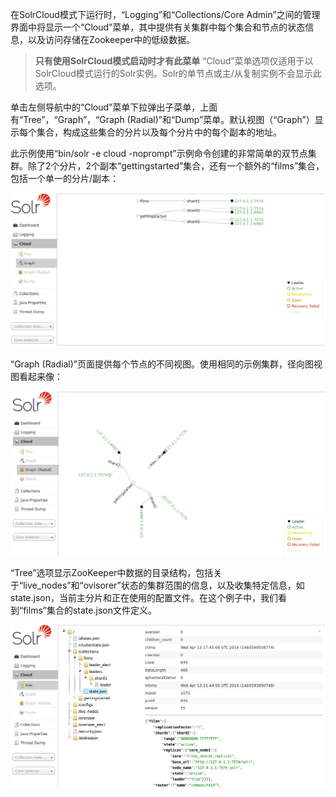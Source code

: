 在SolrCloud模式下运行时，“Logging”和“Collections/Core Admin”之间的管理界面中将显示一个“Cloud”菜单，其中提供有关集群中每个集合和节点的状态信息，以及访问存储在Zookeeper中的低级数据。

> **只有使用SolrCloud模式启动时才有此菜单**
> “Cloud”菜单选项仅适用于以SolrCloud模式运行的Solr实例。Solr的单节点或主/从复制实例不会显示此选项。

单击左侧导航中的“Cloud”菜单下拉弹出子菜单，上面有“Tree”，“Graph”，“Graph (Radial)”和“Dump”菜单。默认视图（“Graph”）显示每个集合，构成这些集合的分片以及每个分片中的每个副本的地址。

此示例使用“bin/solr -e cloud -noprompt”示例命令创建的非常简单的双节点集群。除了2个分片，2个副本“gettingstarted”集合，还有一个额外的“films”集合，包括一个单一的分片/副本：

![](/assets/cloud-graph.png)

“Graph (Radial)”页面提供每个节点的不同视图。使用相同的示例集群，径向图视图看起来像：

![](/assets/cloud-radial.png)

“Tree”选项显示ZooKeeper中数据的目录结构，包括关于“live_nodes”和“ovisorer”状态的集群范围的信息，以及收集特定信息，如state.json，当前主分片和正在使用的配置文件。在这个例子中，我们看到“films”集合的state.json文件定义。

![](/assets/cloud-tree.png)

